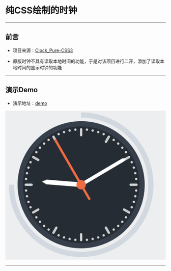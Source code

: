 # 纯CSS绘制的时钟

---

## 前言

+ 项目来源：[Clock_Pure-CSS3](https://github.com/SunwlXcode/Clock_Pure-CSS3)

+ 原版时钟不具有读取本地时间的功能，于是对该项目进行二开，添加了读取本地时间的显示时钟的功能

---

## 演示Demo

+ 演示地址：[demo](https://letere-gzj.github.io/pure-css3-clock/)

![](/md/clock-sample.png)

---



